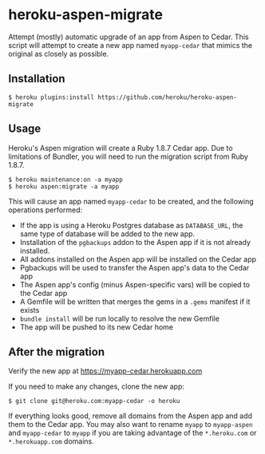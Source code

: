 # heroku-aspen-migrate

Attempt (mostly) automatic upgrade of an app from Aspen to Cedar. This script will attempt to create a new app named `myapp-cedar` that mimics the original as closely as possible.

## Installation

    $ heroku plugins:install https://github.com/heroku/heroku-aspen-migrate

## Usage

Heroku's Aspen migration will create a Ruby 1.8.7 Cedar app. Due to limitations of Bundler, you will need to run the migration script from Ruby 1.8.7.

    $ heroku maintenance:on -a myapp
    $ heroku aspen:migrate -a myapp

This will cause an app named `myapp-cedar` to be created, and the following operations performed:

* If the app is using a Heroku Postgres database as `DATABASE_URL`, the same type of database will be added to the new app.
* Installation of the `pgbackups` addon to the Aspen app if it is not already installed.
* All addons installed on the Aspen app will be installed on the Cedar app
* Pgbackups will be used to transfer the Aspen app's data to the Cedar app
* The Aspen app's config (minus Aspen-specific vars) will be copied to the Cedar app
* A Gemfile will be written that merges the gems in a `.gems` manifest if it exists
* `bundle install` will be run locally to resolve the new Gemfile
* The app will be pushed to its new Cedar home

## After the migration

Verify the new app at https://myapp-cedar.herokuapp.com

If you need to make any changes, clone the new app:

    $ git clone git@heroku.com:myapp-cedar -o heroku

If everything looks good, remove all domains from the Aspen app and add them to the Cedar app. You may also want to rename `myapp` to `myapp-aspen` and `myapp-cedar` to `myapp` if you are taking advantage of the `*.heroku.com` or `*.herokuapp.com` domains.
